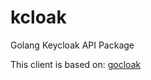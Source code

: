 # kcloak

Golang Keycloak API Package

This client is based on: [gocloak](https://github.com/Nerzal/gocloak)
